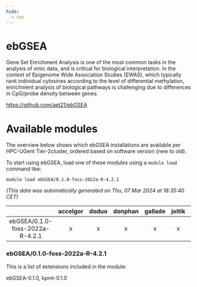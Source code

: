```yaml
---
hide:
  - toc
---
```


ebGSEA
======


Gene Set Enrichment Analysis is one of the most common tasks in the analysis of omic data, and is critical for biological interpretation. In the context of Epigenome Wide Association Studies (EWAS), which typically rank individual cytosines according to the level of differential methylation, enrichment analysis of biological pathways is challenging due to differences in CpG/probe density between genes.

https://github.com/aet21/ebGSEA
# Available modules


The overview below shows which ebGSEA installations are available per HPC-UGent Tier-2cluster, ordered based on software version (new to old).

To start using ebGSEA, load one of these modules using a `module load` command like:

```shell
module load ebGSEA/0.1.0-foss-2022a-R-4.2.1
```

*(This data was automatically generated on Thu, 07 Mar 2024 at 18:35:40 CET)*  

| |accelgor|doduo|donphan|gallade|joltik|skitty|
| :---: | :---: | :---: | :---: | :---: | :---: | :---: |
|ebGSEA/0.1.0-foss-2022a-R-4.2.1|x|x|x|x|x|x|


### ebGSEA/0.1.0-foss-2022a-R-4.2.1

This is a list of extensions included in the module:

ebGSEA-0.1.0, kpmt-0.1.0